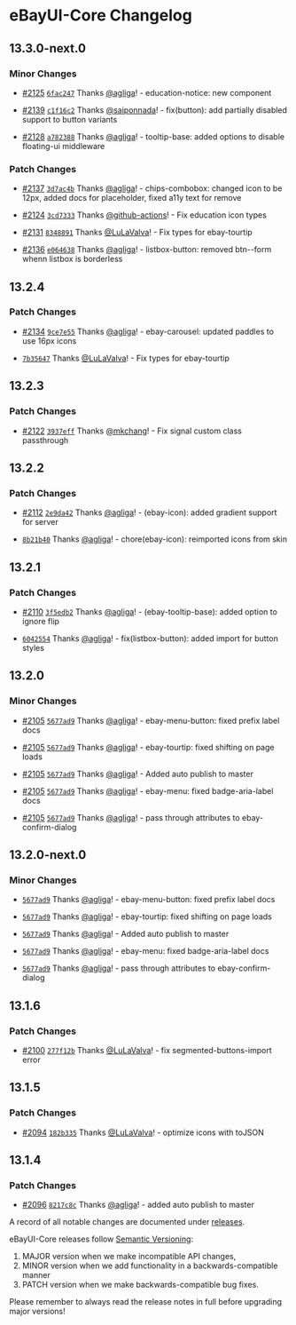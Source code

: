 # eBayUI-Core Changelog

## 13.3.0-next.0

### Minor Changes

- [#2125](https://github.com/eBay/ebayui-core/pull/2125) [`6fac247`](https://github.com/eBay/ebayui-core/commit/6fac24752763c72f0584beb625402784adcddd44) Thanks [@agliga](https://github.com/agliga)! - education-notice: new component

- [#2139](https://github.com/eBay/ebayui-core/pull/2139) [`c1f16c2`](https://github.com/eBay/ebayui-core/commit/c1f16c2462fe0e25e140d48c47319168a88cd087) Thanks [@saiponnada](https://github.com/saiponnada)! - fix(button): add partially disabled support to button variants

- [#2128](https://github.com/eBay/ebayui-core/pull/2128) [`a782388`](https://github.com/eBay/ebayui-core/commit/a78238835031034f815d15d9107ed9310fd881ca) Thanks [@agliga](https://github.com/agliga)! - tooltip-base: added options to disable floating-ui middleware

### Patch Changes

- [#2137](https://github.com/eBay/ebayui-core/pull/2137) [`3d7ac4b`](https://github.com/eBay/ebayui-core/commit/3d7ac4b43f8500e8d5269b396057639bafdd02e7) Thanks [@agliga](https://github.com/agliga)! - chips-combobox: changed icon to be 12px, added docs for placeholder, fixed a11y text for remove

- [#2124](https://github.com/eBay/ebayui-core/pull/2124) [`3cd7333`](https://github.com/eBay/ebayui-core/commit/3cd7333944522a11b5bcc917611641f5d07127c3) Thanks [@github-actions](https://github.com/apps/github-actions)! - Fix education icon types

- [#2131](https://github.com/eBay/ebayui-core/pull/2131) [`8348891`](https://github.com/eBay/ebayui-core/commit/83488912147a4c4702f322ba38041d15613527d3) Thanks [@LuLaValva](https://github.com/LuLaValva)! - Fix types for ebay-tourtip

- [#2136](https://github.com/eBay/ebayui-core/pull/2136) [`e064638`](https://github.com/eBay/ebayui-core/commit/e06463813047ce1ce8a6c5fe7596efeacac4e422) Thanks [@agliga](https://github.com/agliga)! - listbox-button: removed btn--form whenn listbox is borderless

## 13.2.4

### Patch Changes

- [#2134](https://github.com/eBay/ebayui-core/pull/2134) [`9ce7e55`](https://github.com/eBay/ebayui-core/commit/9ce7e55d9a87193171a725303f669e63f0ef7ad8) Thanks [@agliga](https://github.com/agliga)! - ebay-carousel: updated paddles to use 16px icons

- [`7b35647`](https://github.com/eBay/ebayui-core/commit/7b35647c375b83f25e08e170a7b0fce760ed7893) Thanks [@LuLaValva](https://github.com/LuLaValva)! - Fix types for ebay-tourtip

## 13.2.3

### Patch Changes

- [#2122](https://github.com/eBay/ebayui-core/pull/2122) [`3937eff`](https://github.com/eBay/ebayui-core/commit/3937effb66dd35e7eaf0386280377f93f0b9a7ee) Thanks [@mkchang](https://github.com/mkchang)! - Fix signal custom class passthrough

## 13.2.2

### Patch Changes

- [#2112](https://github.com/eBay/ebayui-core/pull/2112) [`2e9da42`](https://github.com/eBay/ebayui-core/commit/2e9da42fbf82cc34d05f4418658001832b91d730) Thanks [@agliga](https://github.com/agliga)! - (ebay-icon): added gradient support for server

- [`8b21b40`](https://github.com/eBay/ebayui-core/commit/8b21b4037e13c1bf655f2374e54847ef006ff850) Thanks [@agliga](https://github.com/agliga)! - chore(ebay-icon): reimported icons from skin

## 13.2.1

### Patch Changes

- [#2110](https://github.com/eBay/ebayui-core/pull/2110) [`3f5edb2`](https://github.com/eBay/ebayui-core/commit/3f5edb2d92d12c59ce171c014c0ba20b2f798ac7) Thanks [@agliga](https://github.com/agliga)! - (ebay-tooltip-base): added option to ignore flip

- [`6042554`](https://github.com/eBay/ebayui-core/commit/60425549c4a785be1192390545bcca63c9488fdc) Thanks [@agliga](https://github.com/agliga)! - fix(listbox-button): added import for button styles

## 13.2.0

### Minor Changes

- [#2105](https://github.com/eBay/ebayui-core/pull/2105) [`5677ad9`](https://github.com/eBay/ebayui-core/commit/5677ad93623f99cca2fcd87a450f810c3aefa840) Thanks [@agliga](https://github.com/agliga)! - ebay-menu-button: fixed prefix label docs

- [#2105](https://github.com/eBay/ebayui-core/pull/2105) [`5677ad9`](https://github.com/eBay/ebayui-core/commit/5677ad93623f99cca2fcd87a450f810c3aefa840) Thanks [@agliga](https://github.com/agliga)! - ebay-tourtip: fixed shifting on page loads

- [#2105](https://github.com/eBay/ebayui-core/pull/2105) [`5677ad9`](https://github.com/eBay/ebayui-core/commit/5677ad93623f99cca2fcd87a450f810c3aefa840) Thanks [@agliga](https://github.com/agliga)! - Added auto publish to master

- [#2105](https://github.com/eBay/ebayui-core/pull/2105) [`5677ad9`](https://github.com/eBay/ebayui-core/commit/5677ad93623f99cca2fcd87a450f810c3aefa840) Thanks [@agliga](https://github.com/agliga)! - ebay-menu: fixed badge-aria-label docs

- [#2105](https://github.com/eBay/ebayui-core/pull/2105) [`5677ad9`](https://github.com/eBay/ebayui-core/commit/5677ad93623f99cca2fcd87a450f810c3aefa840) Thanks [@agliga](https://github.com/agliga)! - pass through attributes to ebay-confirm-dialog

## 13.2.0-next.0

### Minor Changes

- [`5677ad9`](https://github.com/eBay/ebayui-core/commit/5677ad93623f99cca2fcd87a450f810c3aefa840) Thanks [@agliga](https://github.com/agliga)! - ebay-menu-button: fixed prefix label docs

- [`5677ad9`](https://github.com/eBay/ebayui-core/commit/5677ad93623f99cca2fcd87a450f810c3aefa840) Thanks [@agliga](https://github.com/agliga)! - ebay-tourtip: fixed shifting on page loads

- [`5677ad9`](https://github.com/eBay/ebayui-core/commit/5677ad93623f99cca2fcd87a450f810c3aefa840) Thanks [@agliga](https://github.com/agliga)! - Added auto publish to master

- [`5677ad9`](https://github.com/eBay/ebayui-core/commit/5677ad93623f99cca2fcd87a450f810c3aefa840) Thanks [@agliga](https://github.com/agliga)! - ebay-menu: fixed badge-aria-label docs

- [`5677ad9`](https://github.com/eBay/ebayui-core/commit/5677ad93623f99cca2fcd87a450f810c3aefa840) Thanks [@agliga](https://github.com/agliga)! - pass through attributes to ebay-confirm-dialog

## 13.1.6

### Patch Changes

- [#2100](https://github.com/eBay/ebayui-core/pull/2100) [`277f12b`](https://github.com/eBay/ebayui-core/commit/277f12beaec60fb4d195932de189109d97931d82) Thanks [@LuLaValva](https://github.com/LuLaValva)! - fix segmented-buttons-import error

## 13.1.5

### Patch Changes

- [#2094](https://github.com/eBay/ebayui-core/pull/2094) [`182b335`](https://github.com/eBay/ebayui-core/commit/182b3353c5fa2a3574477db9c7888310a2cc025f) Thanks [@LuLaValva](https://github.com/LuLaValva)! - optimize icons with toJSON

## 13.1.4

### Patch Changes

- [#2096](https://github.com/eBay/ebayui-core/pull/2096) [`8217c8c`](https://github.com/eBay/ebayui-core/commit/8217c8cbad0f0b1f0335bcdec9e607f5e37aa031) Thanks [@agliga](https://github.com/agliga)! - added auto publish to master

A record of all notable changes are documented under [releases](https://github.com/eBay/ebayui-core/releases).

eBayUI-Core releases follow [Semantic Versioning](http://semver.org):

1. MAJOR version when we make incompatible API changes,
1. MINOR version when we add functionality in a backwards-compatible manner
1. PATCH version when we make backwards-compatible bug fixes.

Please remember to always read the release notes in full before upgrading major versions!
